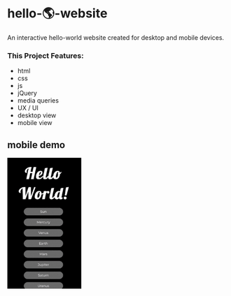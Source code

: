 # hello-🌎-website
An interactive hello-world website created for desktop and mobile devices. 

### This Project Features:
- html
- css
- js
- jQuery
- media queries
- UX / UI
- desktop view
- mobile view

## mobile demo
  <img src="img/helloworld-mobile.gif" height="300"/>
